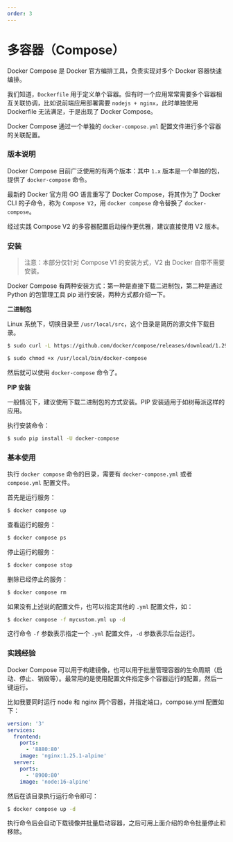 ```yaml
---
order: 3
---
```


# 多容器（Compose）

Docker Compose 是 Docker 官方编排工具，负责实现对多个 Docker 容器快速编排。

我们知道，`Dockerfile` 用于定义单个容器。但有时一个应用常常需要多个容器相互关联协调，比如说前端应用部署需要 `nodejs + nginx`，此时单独使用 Dockerfile 无法满足，于是出现了 Docker Compose。

Docker Compose 通过一个单独的 `docker-compose.yml` 配置文件进行多个容器的关联配置。

### 版本说明

Docker Compose 目前广泛使用的有两个版本：其中 `1.x` 版本是一个单独的包，提供了 `docker-compose` 命令。

最新的 Docker 官方用 GO 语言重写了 Docker Compose，将其作为了 Docker CLI 的子命令，称为 `Compose V2`，用 `docker compose` 命令替换了 `docker-compose`。

经过实践 Compose V2 的多容器配置启动操作更优雅，建议直接使用 V2 版本。

### 安装

> 注意：本部分仅针对 Compose V1 的安装方式，V2 由 Docker 自带不需要安装。

Docker Compose 有两种安装方式：第一种是直接下载二进制包，第二种是通过 Python 的包管理工具 pip 进行安装，两种方式都介绍一下。

**二进制包**

Linux 系统下，切换目录至 `/usr/local/src`，这个目录是简历的源文件下载目录。

```sh
$ sudo curl -L https://github.com/docker/compose/releases/download/1.29.2/docker-compose-`uname -s`-`uname -m` > /usr/local/bin/docker-compose

$ sudo chmod +x /usr/local/bin/docker-compose
```

然后就可以使用 `docker-compose` 命令了。

**PIP 安装**

一般情况下，建议使用下载二进制包的方式安装。PIP 安装适用于如树莓派这样的应用。

执行安装命令：

```sh
$ sudo pip install -U docker-compose
```

### 基本使用

执行 `docker compose` 命令的目录，需要有 `docker-compose.yml` 或者 `compose.yml` 配置文件。

首先是运行服务：

```sh
$ docker compose up
```

查看运行的服务：

```sh
$ docker compose ps
```

停止运行的服务：

```sh
$ docker compose stop
```

删除已经停止的服务：

```sh
$ docker compose rm
```

如果没有上述说的配置文件，也可以指定其他的 `.yml` 配置文件，如：

```sh
$ docker compose -f mycustom.yml up -d
```

这行命令 `-f` 参数表示指定一个 `.yml` 配置文件，`-d` 参数表示后台运行。

### 实践经验

Docker Compose 可以用于构建镜像，也可以用于批量管理容器的生命周期（启动、停止、销毁等）。最常用的是使用配置文件指定多个容器运行的配置，然后一键运行。

比如我要同时运行 node 和 nginx 两个容器，并指定端口，compose.yml 配置如下：

```yaml
version: '3'
services:
  frontend:
    ports:
      - '8880:80'
    image: 'nginx:1.25.1-alpine'
  server:
    ports:
      - '8900:80'
    image: 'node:16-alpine'
```

然后在该目录执行运行命令即可：

```sh
$ docker compose up -d
```

执行命令后会自动下载镜像并批量启动容器，之后可用上面介绍的命令批量停止和移除。
